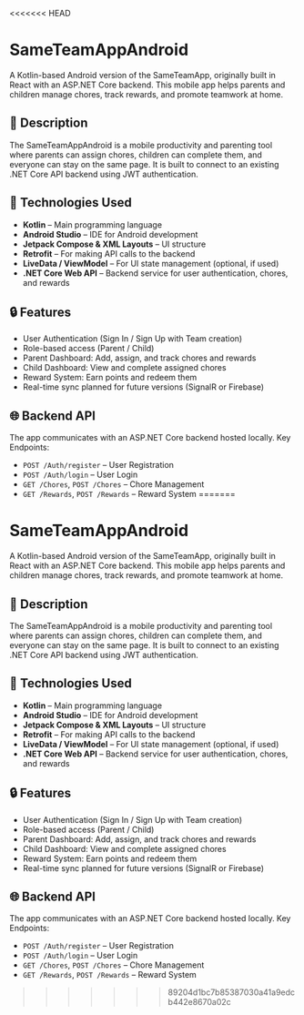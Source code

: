 <<<<<<< HEAD
# SameTeamAppAndroid

A Kotlin-based Android version of the SameTeamApp, originally built in React with an ASP.NET Core backend. This mobile app helps parents and children manage chores, track rewards, and promote teamwork at home.

## 📱 Description

The SameTeamAppAndroid is a mobile productivity and parenting tool where parents can assign chores, children can complete them, and everyone can stay on the same page. It is built to connect to an existing .NET Core API backend using JWT authentication.

## 🚀 Technologies Used

- **Kotlin** – Main programming language
- **Android Studio** – IDE for Android development
- **Jetpack Compose & XML Layouts** – UI structure
- **Retrofit** – For making API calls to the backend
- **LiveData / ViewModel** – For UI state management (optional, if used)
- **.NET Core Web API** – Backend service for user authentication, chores, and rewards

## 🔒 Features

- User Authentication (Sign In / Sign Up with Team creation)
- Role-based access (Parent / Child)
- Parent Dashboard: Add, assign, and track chores and rewards
- Child Dashboard: View and complete assigned chores
- Reward System: Earn points and redeem them
- Real-time sync planned for future versions (SignalR or Firebase)

## 🌐 Backend API

The app communicates with an ASP.NET Core backend hosted locally.
Key Endpoints:
- `POST /Auth/register` – User Registration
- `POST /Auth/login` – User Login
- `GET /Chores`, `POST /Chores` – Chore Management
- `GET /Rewards`, `POST /Rewards` – Reward System
=======
# SameTeamAppAndroid

A Kotlin-based Android version of the SameTeamApp, originally built in React with an ASP.NET Core backend. This mobile app helps parents and children manage chores, track rewards, and promote teamwork at home.

## 📱 Description

The SameTeamAppAndroid is a mobile productivity and parenting tool where parents can assign chores, children can complete them, and everyone can stay on the same page. It is built to connect to an existing .NET Core API backend using JWT authentication.

## 🚀 Technologies Used

- **Kotlin** – Main programming language
- **Android Studio** – IDE for Android development
- **Jetpack Compose & XML Layouts** – UI structure
- **Retrofit** – For making API calls to the backend
- **LiveData / ViewModel** – For UI state management (optional, if used)
- **.NET Core Web API** – Backend service for user authentication, chores, and rewards

## 🔒 Features

- User Authentication (Sign In / Sign Up with Team creation)
- Role-based access (Parent / Child)
- Parent Dashboard: Add, assign, and track chores and rewards
- Child Dashboard: View and complete assigned chores
- Reward System: Earn points and redeem them
- Real-time sync planned for future versions (SignalR or Firebase)

## 🌐 Backend API

The app communicates with an ASP.NET Core backend hosted locally.
Key Endpoints:
- `POST /Auth/register` – User Registration
- `POST /Auth/login` – User Login
- `GET /Chores`, `POST /Chores` – Chore Management
- `GET /Rewards`, `POST /Rewards` – Reward System
>>>>>>> 89204d1bc7b85387030a41a9edcb442e8670a02c
